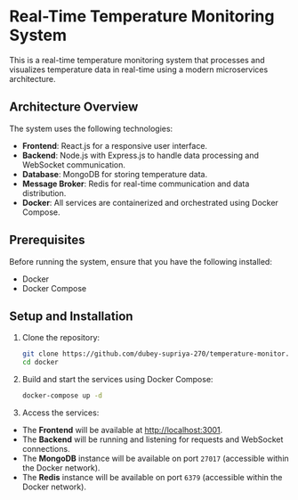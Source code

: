 # Real-Time Temperature Monitoring System

This is a real-time temperature monitoring system that processes and visualizes temperature data in real-time using a modern microservices architecture.

## Architecture Overview

The system uses the following technologies:
- **Frontend**: React.js for a responsive user interface.
- **Backend**: Node.js with Express.js to handle data processing and WebSocket communication.
- **Database**: MongoDB for storing temperature data.
- **Message Broker**: Redis for real-time communication and data distribution.
- **Docker**: All services are containerized and orchestrated using Docker Compose.

## Prerequisites

Before running the system, ensure that you have the following installed:
- Docker
- Docker Compose

## Setup and Installation

1. Clone the repository:
   ```bash
   git clone https://github.com/dubey-supriya-270/temperature-monitor.git
   cd docker

2. Build and start the services using Docker Compose:
    ```bash
    docker-compose up -d

3. Access the services:
- The **Frontend** will be available at [http://localhost:3001](http://localhost:3001).
- The **Backend** will be running and listening for requests and WebSocket connections.
- The **MongoDB** instance will be available on port `27017` (accessible within the Docker network).
- The **Redis** instance will be available on port `6379` (accessible within the Docker network).

